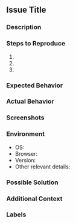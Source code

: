## Issue Title
<!-- Provide a clear and concise title for the issue -->

### Description
<!-- Describe the issue in detail, including what is expected and what actually happens -->

### Steps to Reproduce
<!-- Provide a step-by-step guide on how to reproduce the issue -->
1.
2.
3.

### Expected Behavior
<!-- Describe what you expected to happen -->

### Actual Behavior
<!-- Describe what actually happens -->

### Screenshots
<!-- If applicable, add screenshots to help explain the issue -->

### Environment
<!-- Provide information about your environment, such as the operating system, browser, and any other relevant details -->
- OS:
- Browser:
- Version:
- Other relevant details:

### Possible Solution
<!-- If you have a suggestion for a fix, describe it here -->

### Additional Context
<!-- Add any other context about the issue here -->

### Labels
<!-- Suggest appropriate labels for the issue, such as bug, enhancement, question, etc. -->
